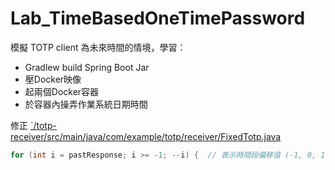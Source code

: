 # Lab_TimeBasedOneTimePassword
模擬 TOTP client 為未來時間的情境，學習：
 - Gradlew build Spring Boot Jar
 - 壓Docker映像
 - 起兩個Docker容器
 - 於容器內操弄作業系統日期時間

修正 [`/totp-receiver/src/main/java/com/example/totp/receiver/FixedTotp.java](https://github.com/ivorkang729/Lab_TimeBasedOneTimePassword/blob/master/totp-receiver/src/main/java/com/example/totp/receiver/FixedTotp.java) 
```Java
for (int i = pastResponse; i >= -1; --i) {  // 表示時間段偏移值 (-1, 0, 1)：前一時段、當前時段或下一時段，用於容許TOTP客戶端與服務端之間的時間誤差
```
